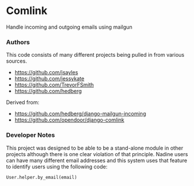 # Comlink

Handle incoming and outgoing emails using mailgun

### Authors

This code consists of many different projects being pulled in from various sources.

 * https://github.com/jsayles
 * https://github.com/jessykate
 * https://github.com/TrevorFSmith
 * https://github.com/hedberg

Derived from:
 * https://github.com/hedberg/django-mailgun-incoming
 * https://github.com/opendoor/django-comlink

### Developer Notes

This project was designed to be able to be a stand-alone module in other projects
although there is one clear violation of that principle.  Nadine users can
have many different email addresses and this system uses that feature to identify
users using the following code:

```python
User.helper.by_email(email)
```
